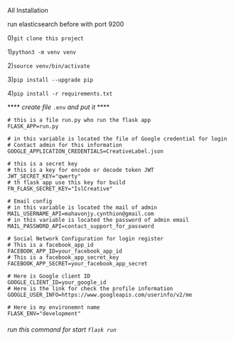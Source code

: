 All Installation

run elasticsearch before with port 9200

0)`git clone this project`

1)`python3 -m venv venv`

2)`source venv/bin/activate`

3)`pip install --upgrade pip`

4)`pip install -r requirements.txt`

**** _create file_ `.env` _and put it_ ****

    # this is a file run.py who run the flask app
    FLASK_APP=run.py
    
    # in this variable is located the file of Google credential for login
    # Contact admin for this information
    GOOGLE_APPLICATION_CREDENTIALS=CreativeLabel.json
    
    # this is a secret key
    # this is a key for encode or decode token JWT
    JWT_SECRET_KEY="qwerty"
    # th flask app use this key for build
    FN_FLASK_SECRET_KEY="IslCreative"
    
    # Email config
    # in this variable is located the mail of admin
    MAIL_USERNAME_API=mahavonjy.cynthion@gmail.com
    # in this variable is located the password of admin email
    MAIL_PASSWORD_API=contact_support_for_password
    
    # Social Network Configuration for login register
    # This is a facebook_app_id
    FACEBOOK_APP_ID=your_facebook_app_id
    # This is a facebook_app_secret_key
    FACEBOOK_APP_SECRET=your_facebook_app_secret
    
    # Here is Google client ID
    GOOGLE_CLIENT_ID=your_google_id
    # Here is the link for check the profile information
    GOOGLE_USER_INFO=https://www.googleapis.com/userinfo/v2/me
    
    # Here is my environemnt name
    FLASK_ENV="development"

###### run this command for start `flask run`

